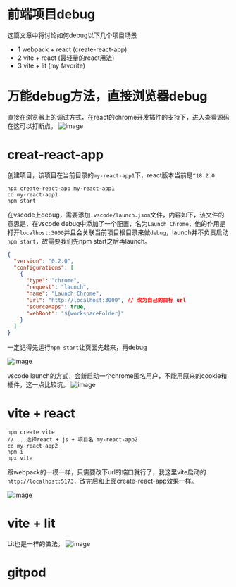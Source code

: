 # 前端项目debug
这篇文章中将讨论如何debug以下几个项目场景
- 1 webpack + react (create-react-app)
- 2 vite + react (最轻量的react用法)
- 3 vite + lit (my favorite)
# 万能debug方法，直接浏览器debug
直接在浏览器上的调试方式，在react的chrome开发插件的支持下，进入查看源码在这可以打断点。
![image](https://i.imgur.com/rorDXN2.gif)
# creat-react-app
创建项目，该项目在当前目录的`my-react-app1`下，react版本当前是`^18.2.0`
```
npx create-react-app my-react-app1
cd my-react-app1
npm start
```
在vscode上debug，需要添加`.vscode/launch.json`文件，内容如下，该文件的意思是，在vscode debug中添加了一个配置，名为`Launch Chrome`，他的作用是打开`localhost:3000`并且会关联当前项目根目录来做`debug`，launch并不负责启动`npm start`，故需要我们先npm start之后再launch。
```json
{
  "version": "0.2.0",
  "configurations": [
    {
      "type": "chrome",
      "request": "launch",
      "name": "Launch Chrome",
      "url": "http://localhost:3000", // 改为自己的目标 url
      "sourceMaps": true,
      "webRoot": "${workspaceFolder}"
    }
  ]
}
```
一定记得先运行`npm start`让页面先起来，再debug

![image](https://i.imgur.com/JiKq7Ub.gif)

vscode launch的方式，会新启动一个chrome匿名用户，不能用原来的cookie和插件，这一点比较坑。
![image](https://i.imgur.com/MSFZDYt.png)


# vite + react
```
npm create vite
// ...选择react + js + 项目名 my-react-app2
cd my-react-app2
npm i
npx vite
```
跟webpack的一模一样，只需要改下url的端口就行了，我这里vite启动的`http://localhost:5173`，改完后和上面create-react-app效果一样。

![image](https://i.imgur.com/NOikpvn.png)

# vite + lit
Lit也是一样的做法。
![image](https://i.imgur.com/xDPKBkZ.png)

# gitpod

